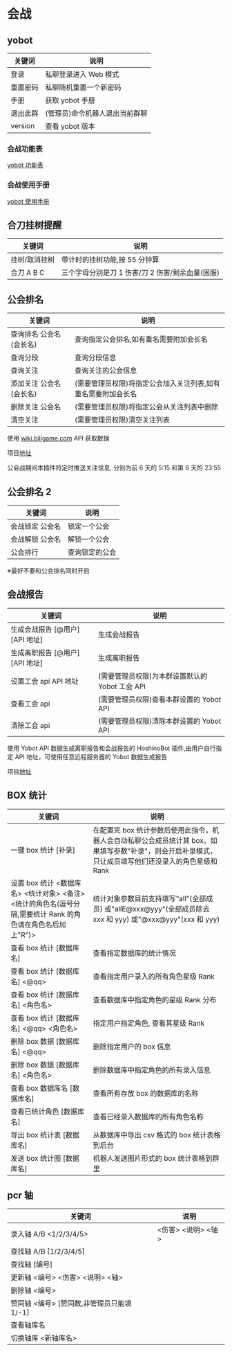 # 会战

## yobot

| 关键词   | 说明                           |
| -------- | ------------------------------ |
| 登录     | 私聊登录进入 Web 模式          |
| 重置密码 | 私聊随机重置一个新密码         |
| 手册     | 获取 yobot 手册                |
| 退出此群 | (管理员)命令机器人退出当前群聊 |
| version  | 查看 yobot 版本                |

### 会战功能表

[yobot 功能表](http://1.15.184.108:9222/help/)

### 会战使用手册

[yobot 使用手册](http://1.15.184.108:9222/manual/)

## 合刀挂树提醒

| 关键词        | 说明                                             |
| ------------- | ------------------------------------------------ |
| 挂树/取消挂树 | 带计时的挂树功能,按 55 分钟算                    |
| 合刀 A B C    | 三个字母分别是刀 1 伤害/刀 2 伤害/剩余血量(国服) |

## 公会排名

| 关键词                   | 说明                                                          |
| ------------------------ | ------------------------------------------------------------- |
| 查询排名 公会名 (会长名) | 查询指定公会排名,如有重名需要附加会长名                       |
| 查询分段                 | 查询分段信息                                                  |
| 查询关注                 | 查询关注的公会信息                                            |
| 添加关注 公会名 (会长名) | (需要管理员权限)将指定公会加入关注列表,如有重名需要附加会长名 |
| 删除关注 公会名          | (需要管理员权限)将指定公会从关注列表中删除                    |
| 清空关注                 | (需要管理员权限)清空关注列表                                  |

使用 [wiki.biligame.com](https://wiki.biligame.com/pcr/团队战分数查询工具) API 获取数据

项目[地址](<(https://github.com/zyujs/clanbattle_rank)>)

公会战期间本插件将定时推送关注信息, 分别为前 6 天的 5:15 和第 6 天的 23:55

## 公会排名 2

| 关键词          | 说明           |
| --------------- | -------------- |
| 会战锁定 公会名 | 锁定一个公会   |
| 会战解锁 公会名 | 解锁一个公会   |
| 公会排行        | 查询锁定的公会 |

※最好不要和公会排名同时开启

## 会战报告

| 关键词                          | 说明                                            |
| ------------------------------- | ----------------------------------------------- |
| 生成会战报告 [@用户] [API 地址] | 生成会战报告                                    |
| 生成离职报告 [@用户] [API 地址] | 生成离职报告                                    |
| 设置工会 api API 地址           | (需要管理员权限)为本群设置默认的 Yobot 工会 API |
| 查看工会 api                    | (需要管理员权限)查看本群设置的 Yobot API        |
| 清除工会 api                    | (需要管理员权限)清除本群设置的 Yobot API        |

使用 Yobot API 数据生成离职报告和会战报告的 HoshinoBot 插件,由用户自行指定 API 地址，可使用任意远程服务器的 Yobot 数据生成报告

项目[地址](https://github.com/zyujs/clanbattle_report)

## BOX 统计

| 关键词                                                                                                      | 说明                                                                                                                                                   |
| ----------------------------------------------------------------------------------------------------------- | ------------------------------------------------------------------------------------------------------------------------------------------------------ |
| 一键 box 统计 [补录]                                                                                        | 在配置完 box 统计参数后使用此指令，机器人会自动私聊公会成员统计其 box。如果填写参数"补录"，则会开启补录模式，只让成员填写他们还没录入的角色星级和 Rank |
| 设置 box 统计 <数据库名> <统计对象> <备注> <统计的角色名(逗号分隔,需要统计 Rank 的角色请在角色名后加上"R")> | 统计对象参数目前支持填写"all"(全部成员) 或"allE@xxx@yyy"(全部成员除去 xxx 和 yyy) 或"@xxx@yyy"(xxx 和 yyy)                                             |
| 查看 box 统计 [数据库名]                                                                                    | 查看指定数据库的统计情况                                                                                                                               |
| 查看 box 统计 [数据库名] <@qq>                                                                              | 查看指定用户录入的所有角色星级 Rank                                                                                                                    |
| 查看 box 统计 [数据库名] <角色名>                                                                           | 查看数据库中指定角色的星级 Rank 分布                                                                                                                   |
| 查看 box 统计 [数据库名] <@qq> <角色名>                                                                     | 指定用户指定角色, 查看其星级 Rank                                                                                                                      |
| 删除 box 数据 [数据库名] <@qq>                                                                              | 删除指定用户的 box 信息                                                                                                                                |
| 删除 box 数据 [数据库名] <角色名>                                                                           | 删除数据库中指定角色的所有录入信息                                                                                                                     |
| 查看 box 数据库名 [数据库名]                                                                                | 查看所有存放 box 的数据库的名称                                                                                                                        |
| 查看已统计角色 [数据库名]                                                                                   | 查看已经录入数据库的所有角色名称                                                                                                                       |
| 导出 box 统计表 [数据库名]                                                                                  | 从数据库中导出 csv 格式的 box 统计表格到后台                                                                                                           |
| 发送 box 统计图 [数据库名]                                                                                  | 机器人发送图片形式的 box 统计表格到群里                                                                                                                |

## pcr 轴

| 关键词                                     | 说明               |
| ------------------------------------------ | ------------------ |
| 录入轴 A/B <1/2/3/4/5>                     | <伤害> <说明> <轴> |
| 查找轴 A/B [1/2/3/4/5]                     |                    |
| 查找轴 [编号]                              |                    |
| 更新轴 <编号> <伤害> <说明> <轴>           |                    |
| 删除轴 <编号>                              |                    |
| 赞同轴 <编号> [赞同数,非管理员只能填 1/-1] |                    |
| 查看轴库名                                 |                    |
| 切换轴库 <新轴库名>                        |                    |
